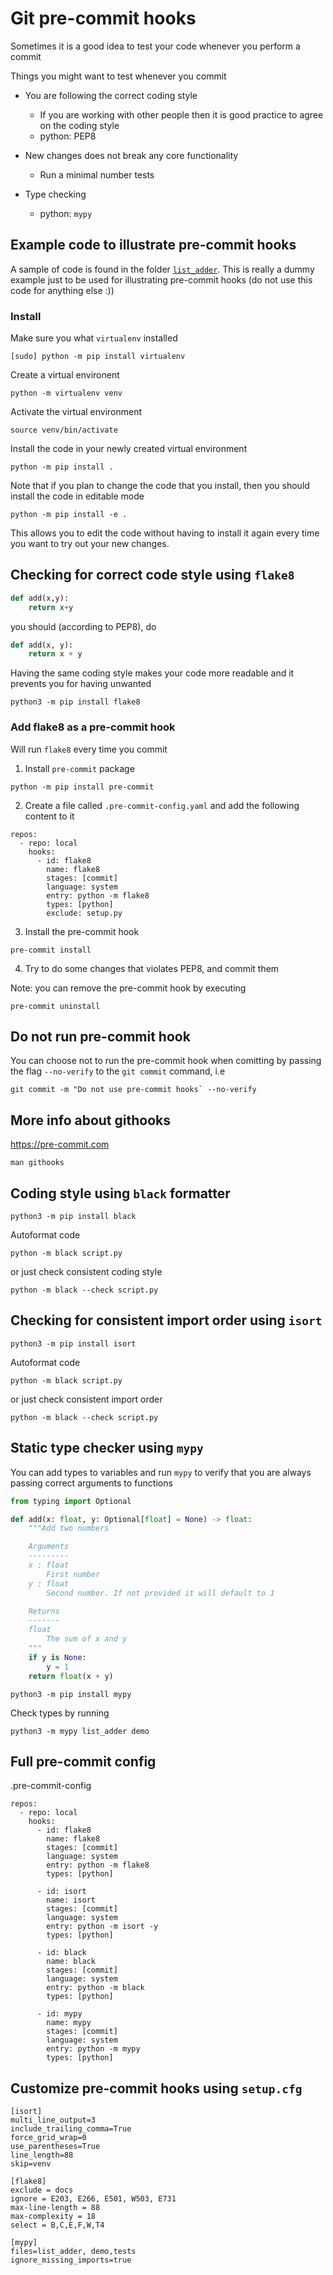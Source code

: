 # Git pre-commit hooks

Sometimes it is a good idea to test your code whenever you perform a commit

Things you might want to test whenever you commit

- You are following the correct coding style

  - If you are working with other people then it is good practice to agree on the coding style
  - python: PEP8

- New changes does not break any core functionality

  - Run a minimal number tests

- Type checking
  - python: `mypy`

## Example code to illustrate pre-commit hooks

A sample of code is found in the folder [`list_adder`](list_adder). This is really a dummy example just to be used for illustrating pre-commit hooks (do not use this code for anything else :))

### Install

Make sure you what `virtualenv` installed

```
[sudo] python -m pip install virtualenv
```

Create a virtual environent

```
python -m virtualenv venv
```

Activate the virtual environment

```
source venv/bin/activate
```

Install the code in your newly created virtual environment

```
python -m pip install .
```

Note that if you plan to change the code that you install, then you should install the code in editable mode

```
python -m pip install -e .
```

This allows you to edit the code without having to install it again every time you want to try out your new changes.

## Checking for correct code style using `flake8`

```python
def add(x,y):
    return x+y
```

you should (according to PEP8), do

```python
def add(x, y):
    return x + y
```

Having the same coding style makes your code more readable and it prevents you for having unwanted

```
python3 -m pip install flake8
```

### Add flake8 as a pre-commit hook

Will run `flake8` every time you commit

1. Install `pre-commit` package

```
python -m pip install pre-commit
```

2. Create a file called `.pre-commit-config.yaml` and add the following content to it

```
repos:
  - repo: local
    hooks:
      - id: flake8
        name: flake8
        stages: [commit]
        language: system
        entry: python -m flake8
        types: [python]
        exclude: setup.py
```

3. Install the pre-commit hook

```
pre-commit install
```

4. Try to do some changes that violates PEP8, and commit them

Note: you can remove the pre-commit hook by executing

```
pre-commit uninstall
```

## Do not run pre-commit hook

You can choose not to run the pre-commit hook when comitting by passing the flag `--no-verify` to the `git commit` command, i.e

```
git commit -m "Do not use pre-commit hooks` --no-verify
```

## More info about githooks

https://pre-commit.com

```
man githooks
```

## Coding style using `black` formatter

```
python3 -m pip install black
```

Autoformat code

```
python -m black script.py
```

or just check consistent coding style

```
python -m black --check script.py
```

## Checking for consistent import order using `isort`

```
python3 -m pip install isort
```

Autoformat code

```
python -m black script.py
```

or just check consistent import order

```
python -m black --check script.py
```

## Static type checker using `mypy`

You can add types to variables and run `mypy` to verify that you are always passing correct arguments to functions

```python
from typing import Optional

def add(x: float, y: Optional[float] = None) -> float:
    """Add two numbers

    Arguments
    ---------
    x : float
        First number
    y : float
        Second number. If not provided it will default to 1

    Returns
    -------
    float
        The sum of x and y
    """
    if y is None:
        y = 1
    return float(x + y)
```

```
python3 -m pip install mypy
```

Check types by running

```
python3 -m mypy list_adder demo
```

## Full pre-commit config

.pre-commit-config

```
repos:
  - repo: local
    hooks:
      - id: flake8
        name: flake8
        stages: [commit]
        language: system
        entry: python -m flake8
        types: [python]

      - id: isort
        name: isort
        stages: [commit]
        language: system
        entry: python -m isort -y
        types: [python]

      - id: black
        name: black
        stages: [commit]
        language: system
        entry: python -m black
        types: [python]

      - id: mypy
        name: mypy
        stages: [commit]
        language: system
        entry: python -m mypy
        types: [python]

```

## Customize pre-commit hooks using `setup.cfg`

```
[isort]
multi_line_output=3
include_trailing_comma=True
force_grid_wrap=0
use_parentheses=True
line_length=88
skip=venv

[flake8]
exclude = docs
ignore = E203, E266, E501, W503, E731
max-line-length = 88
max-complexity = 18
select = B,C,E,F,W,T4

[mypy]
files=list_adder, demo,tests
ignore_missing_imports=true
```
